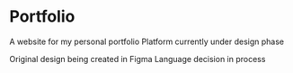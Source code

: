 # Portfolio
A website for my personal portfolio
Platform currently under design phase

Original design being created in Figma
Language decision in process
